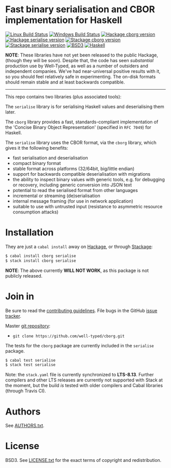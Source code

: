 # Fast binary serialisation and CBOR implementation for Haskell

[![Linux Build Status](https://img.shields.io/travis/well-typed/cborg/master.svg?label=Linux%20build)](https://travis-ci.org/well-typed/cborg)
[![Windows Build Status](https://img.shields.io/appveyor/ci/thoughtpolice/cborg/master.svg?label=Windows%20build)](https://ci.appveyor.com/project/thoughtpolice/cborg/branch/master)
[![Hackage cborg version](https://img.shields.io/hackage/v/cborg.svg?label=Hackage)](https://hackage.haskell.org/package/cborg)
[![Hackage serialise version](https://img.shields.io/hackage/v/serialise.svg?label=Hackage)](https://hackage.haskell.org/package/serialise)
[![Stackage cborg version](https://www.stackage.org/package/cborg/badge/lts?label=Stackage)](https://www.stackage.org/package/cborg)
[![Stackage serialise  version](https://www.stackage.org/package/serialise/badge/lts?label=Stackage)](https://www.stackage.org/package/serialise)
[![BSD3](https://img.shields.io/badge/License-BSD-blue.svg)](https://en.wikipedia.org/wiki/BSD_License)
[![Haskell](https://img.shields.io/badge/Language-Haskell-yellowgreen.svg)](https://www.haskell.org)

**NOTE**: These libraries have not yet been released to the public Hackage,
(though they will be soon). Despite that, the code has seen _substantial_
production use by Well-Typed, as well as a number of outsiders and independent
companies. We've had near-universal positive results with it, so you should
feel relatively safe in experimenting. The on-disk formats should remain stable
and at least backwards compatible.

---

This repo contains two libraries (plus associated tools):

The `serialise` library is for serialising Haskell values and deserialising
them later.

The `cborg` library provides a fast, standards-compliant implementation of the
'Concise Binary Object Representation' (specified in `RFC 7049`) for Haskell.

The `serialise` library uses the CBOR format, via the `cborg` library, which
gives it the following benefits:

 * fast serialisation and deserialisation
 * compact binary format
 * stable format across platforms (32/64bit, big/little endian)
 * support for backwards compatible deserialisation with migrations
 * the ability to inspect binary values with generic tools,
   e.g. for debugging or recovery, including generic conversion into JSON text
 * potential to read the serialised format from other languages
 * incremental or streaming (de)serialisation
 * internal message framing (for use in network application)
 * suitable to use with untrusted input (resistance to asymmetric resource
   consumption attacks)


# Installation

They are just a `cabal install` away on [Hackage][], or through [Stackage][]:

```bash
$ cabal install cborg serialise
$ stack install cborg serialise
```

**NOTE**: The above currently **WILL NOT WORK**, as this package is not
publicly released.

[Hackage]:  https://hackage.haskell.org/package/cborg
[Stackage]: https://www.stackage.org

# Join in

Be sure to read the [contributing guidelines][contribute]. File bugs
in the GitHub [issue tracker][].

Master [git repository][gh]:

* `git clone https://github.com/well-typed/cborg.git`

The tests for the `cborg` package are currently included in the `serialise`
package.

```bash
$ cabal test serialise
$ stack test serialise
```

Note: the `stack.yaml` file is currently synchronized to **LTS-8.13**. Further
compilers and other LTS releases are currently not supported with Stack at the
moment, but the build *is* tested with older compilers and Cabal libraries
(through Travis CI).

[contribute]: https://github.com/well-typed/cborg/blob/master/.github/CONTRIBUTING.md
[issue tracker]: http://github.com/well-typed/cborg/issues
[gh]: http://github.com/well-typed/cborg

# Authors

See
[AUTHORS.txt](https://raw.github.com/well-typed/cborg/master/AUTHORS.txt).

# License

BSD3. See
[LICENSE.txt](https://raw.github.com/well-typed/cborg/master/LICENSE.txt)
for the exact terms of copyright and redistribution.
